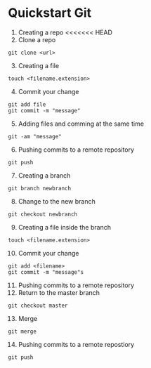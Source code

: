 # Quickstart Git

01. Creating a repo
<<<<<<< HEAD
02. Clone a repo

```
git clone <url>
```

03. Creating a file

```
touch <filename.extension>
```

04. Commit your change 

```
git add file
git commit -m "message"

```

05. Adding files and comming at the same time

```
git -am "message"
```

06. Pushing commits to a remote repository

```
git push 
```

07. Creating a branch

```
git branch newbranch
```
08. Change to the new branch

```
git checkout newbranch
```

09. Creating a file inside the branch

```
touch <filename.extension>
```
10. Commit your change 

```
git add <filename>
git commit -m "message"s
```

11. Pushing commits to a remote repository 
12. Return to the master branch

```
git checkout master
```
13. Merge

```
git merge
```

14. Pushing commits to a remote repostiory

```
git push
```


